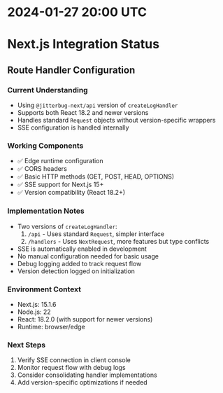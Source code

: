 # 2024-01-27 20:00 UTC
# Next.js Integration Status

## Route Handler Configuration

### Current Understanding
- Using `@jitterbug-next/api` version of `createLogHandler`
- Supports both React 18.2 and newer versions
- Handles standard `Request` objects without version-specific wrappers
- SSE configuration is handled internally

### Working Components
- ✅ Edge runtime configuration
- ✅ CORS headers
- ✅ Basic HTTP methods (GET, POST, HEAD, OPTIONS)
- ✅ SSE support for Next.js 15+
- ✅ Version compatibility (React 18.2+)

### Implementation Notes
- Two versions of `createLogHandler`:
  1. `/api` - Uses standard `Request`, simpler interface
  2. `/handlers` - Uses `NextRequest`, more features but type conflicts
- SSE is automatically enabled in development
- No manual configuration needed for basic usage
- Debug logging added to track request flow
- Version detection logged on initialization

### Environment Context
- Next.js: 15.1.6
- Node.js: 22
- React: 18.2.0 (with support for newer versions)
- Runtime: browser/edge

### Next Steps
1. Verify SSE connection in client console
2. Monitor request flow with debug logs
3. Consider consolidating handler implementations
4. Add version-specific optimizations if needed 
